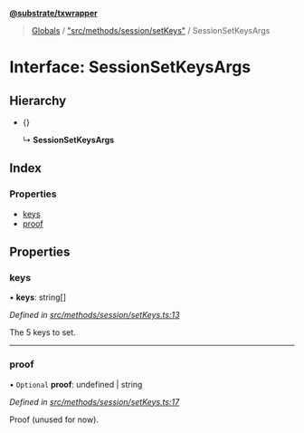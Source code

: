 **[@substrate/txwrapper](../README.md)**

> [Globals](../globals.md) / ["src/methods/session/setKeys"](../modules/_src_methods_session_setkeys_.md) / SessionSetKeysArgs

# Interface: SessionSetKeysArgs

## Hierarchy

* {}

  ↳ **SessionSetKeysArgs**

## Index

### Properties

* [keys](_src_methods_session_setkeys_.sessionsetkeysargs.md#keys)
* [proof](_src_methods_session_setkeys_.sessionsetkeysargs.md#proof)

## Properties

### keys

•  **keys**: string[]

*Defined in [src/methods/session/setKeys.ts:13](https://github.com/paritytech/txwrapper/blob/aa1756f/src/methods/session/setKeys.ts#L13)*

The 5 keys to set.

___

### proof

• `Optional` **proof**: undefined \| string

*Defined in [src/methods/session/setKeys.ts:17](https://github.com/paritytech/txwrapper/blob/aa1756f/src/methods/session/setKeys.ts#L17)*

Proof (unused for now).
